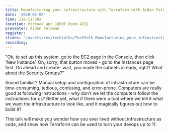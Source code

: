 ```yaml
---
title: Manufacturing your infrastructure with Terraform with Aidan Feldman
date: '2018-02-08'
time: 11a-11:30a
location: Virtual and 1800F Room 4232
presenter: Aidan Feldman
register:
slides: "/assets/cms/techtalks/TechTalk_Manufacturing_your_infrastructure_with_Terraform.pdf"
recording:
---
```


"Ok, to set up this system, go to the EC2 page in the Console, then click ‘New Instance’. Oh, sorry, that button moved - go to the Instances page first. Go ahead and create- wait, you made the subnets already, right? What about the Security Groups?"

Sound familiar? Manual setup and configuration of infrastructure can be time-consuming, tedious, confusing, and error-prone. Computers are really good at following instructions - why don’t we let the computers follow the instructions for us? Better yet, what if there were a tool where we tell it what we want the infrastructure to look like, and it magically figures out how to build it?

This talk will make you wonder how you ever lived without infrastructure as code, and show how Terraform can be used to turn your devops up to 11.
